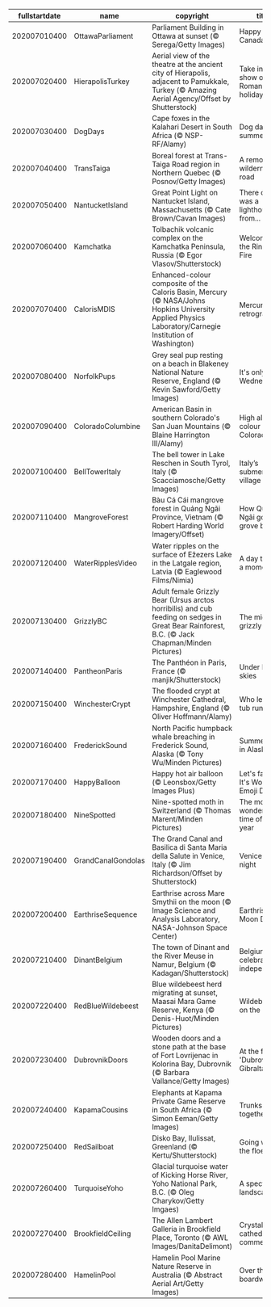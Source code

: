 |fullstartdate|name|copyright|title|image|
|--|--|--|--|--|
202007010400|OttawaParliament|Parliament Building in Ottawa at sunset (© Serega/Getty Images)|Happy Canada Day!|![](/en-CA/2020/07/202007010400OttawaParliament.jpg)|
202007020400|HierapolisTurkey|Aerial view of the theatre at the ancient city of Hierapolis, adjacent to Pamukkale, Turkey (© Amazing Aerial Agency/Offset by Shutterstock)|Take in a show on your Roman holiday|![](/en-CA/2020/07/202007020400HierapolisTurkey.jpg)|
202007030400|DogDays|Cape foxes in the Kalahari Desert in South Africa (© NSP-RF/Alamy)|Dog days of summer|![](/en-CA/2020/07/202007030400DogDays.jpg)|
202007040400|TransTaiga|Boreal forest at Trans-Taiga Road region in Northern Quebec (© Posnov/Getty Images)|A remote wilderness road|![](/en-CA/2020/07/202007040400TransTaiga.jpg)|
202007050400|NantucketIsland|Great Point Light on Nantucket Island, Massachusetts (© Cate Brown/Cavan Images)|There once was a lighthouse from...|![](/en-CA/2020/07/202007050400NantucketIsland.jpg)|
202007060400|Kamchatka|Tolbachik volcanic complex on the Kamchatka Peninsula, Russia (© Egor Vlasov/Shutterstock)|Welcome to the Ring of Fire|![](/en-CA/2020/07/202007060400Kamchatka.jpg)|
202007070400|CalorisMDIS|Enhanced-colour composite of the Caloris Basin, Mercury (© NASA/Johns Hopkins University Applied Physics Laboratory/Carnegie Institution of Washington)|Mercury in retrograde|![](/en-CA/2020/07/202007070400CalorisMDIS.jpg)|
202007080400|NorfolkPups|Grey seal pup resting on a beach in Blakeney National Nature Reserve, England (© Kevin Sawford/Getty Images)|It's only Wednesday|![](/en-CA/2020/07/202007080400NorfolkPups.jpg)|
202007090400|ColoradoColumbine|American Basin in southern Colorado's San Juan Mountains (© Blaine Harrington III/Alamy)|High alpine colour in Colorado|![](/en-CA/2020/07/202007090400ColoradoColumbine.jpg)|
202007100400|BellTowerItaly|The bell tower in Lake Reschen in South Tyrol, Italy (© Scacciamosche/Getty Images)|Italy’s submerged village|![](/en-CA/2020/07/202007100400BellTowerItaly.jpg)|
202007110400|MangroveForest|Bàu Cá Cái mangrove forest in Quảng Ngãi Province, Vietnam (© Robert Harding World Imagery/Offset)|How Quảng Ngãi got its grove back|![](/en-CA/2020/07/202007110400MangroveForest.jpg)|
202007120400|WaterRipplesVideo|Water ripples on the surface of Ežezers Lake in the Latgale region, Latvia (© Eaglewood Films/Nimia)|A day to take a moment|![](/en-CA/2020/07/202007120400WaterRipplesVideo.jpg)|
202007130400|GrizzlyBC|Adult female Grizzly Bear (Ursus arctos horribilis) and cub feeding on sedges in Great Bear Rainforest, B.C. (© Jack Chapman/Minden Pictures)|The mighty grizzly|![](/en-CA/2020/07/202007130400GrizzlyBC.jpg)|
202007140400|PantheonParis|The Panthéon in Paris, France (© manjik/Shutterstock)|Under Paris skies|![](/en-CA/2020/07/202007140400PantheonParis.jpg)|
202007150400|WinchesterCrypt|The flooded crypt at Winchester Cathedral, Hampshire, England (© Oliver Hoffmann/Alamy)|Who left the tub running?|![](/en-CA/2020/07/202007150400WinchesterCrypt.jpg)|
202007160400|FrederickSound|North Pacific humpback whale breaching in Frederick Sound, Alaska (© Tony Wu/Minden Pictures)|Summertime in Alaska|![](/en-CA/2020/07/202007160400FrederickSound.jpg)|
202007170400|HappyBalloon|Happy hot air balloon (© Leonsbox/Getty Images Plus)|Let's face it: It's World Emoji Day|![](/en-CA/2020/07/202007170400HappyBalloon.jpg)|
202007180400|NineSpotted|Nine-spotted moth in Switzerland (© Thomas Marent/Minden Pictures)|The moth wonderful time of the year|![](/en-CA/2020/07/202007180400NineSpotted.jpg)|
202007190400|GrandCanalGondolas|The Grand Canal and Basilica di Santa Maria della Salute in Venice, Italy (© Jim Richardson/Offset by Shutterstock)|Venice by night|![](/en-CA/2020/07/202007190400GrandCanalGondolas.jpg)|
202007200400|EarthriseSequence|Earthrise across Mare Smythii on the moon (© Image Science and Analysis Laboratory, NASA-Johnson Space Center)|Earthrise on Moon Day|![](/en-CA/2020/07/202007200400EarthriseSequence.jpg)|
202007210400|DinantBelgium|The town of Dinant and the River Meuse in Namur, Belgium (© Kadagan/Shutterstock)|Belgium celebrates its independence|![](/en-CA/2020/07/202007210400DinantBelgium.jpg)|
202007220400|RedBlueWildebeest|Blue wildebeest herd migrating at sunset, Maasai Mara Game Reserve, Kenya (© Denis-Huot/Minden Pictures)|Wildebeest on the move|![](/en-CA/2020/07/202007220400RedBlueWildebeest.jpg)|
202007230400|DubrovnikDoors|Wooden doors and a stone path at the base of Fort Lovrijenac in Kolorina Bay, Dubrovnik (© Barbara Vallance/Getty Images)|At the foot of 'Dubrovnik's Gibraltar'|![](/en-CA/2020/07/202007230400DubrovnikDoors.jpg)|
202007240400|KapamaCousins|Elephants at Kapama Private Game Reserve in South Africa (© Simon Eeman/Getty Images)|Trunks stick together|![](/en-CA/2020/07/202007240400KapamaCousins.jpg)|
202007250400|RedSailboat|Disko Bay, Ilulissat, Greenland (© Kertu/Shutterstock)|Going with the floe|![](/en-CA/2020/07/202007250400RedSailboat.jpg)|
202007260400|TurquoiseYoho|Glacial turquoise water of Kicking Horse River, Yoho National Park, B.C. (© Oleg Charykov/Getty Imgaes)|A spectacular landscape|![](/en-CA/2020/07/202007260400TurquoiseYoho.jpg)|
202007270400|BrookfieldCeiling|The Allen Lambert Galleria in Brookfield Place, Toronto (© AWL Images/DanitaDelimont)|Crystal cathedral of commerce|![](/en-CA/2020/07/202007270400BrookfieldCeiling.jpg)|
202007280400|HamelinPool|Hamelin Pool Marine Nature Reserve in Australia (© Abstract Aerial Art/Getty Images)|Over the boardwalk|![](/en-CA/2020/07/202007280400HamelinPool.jpg)|
